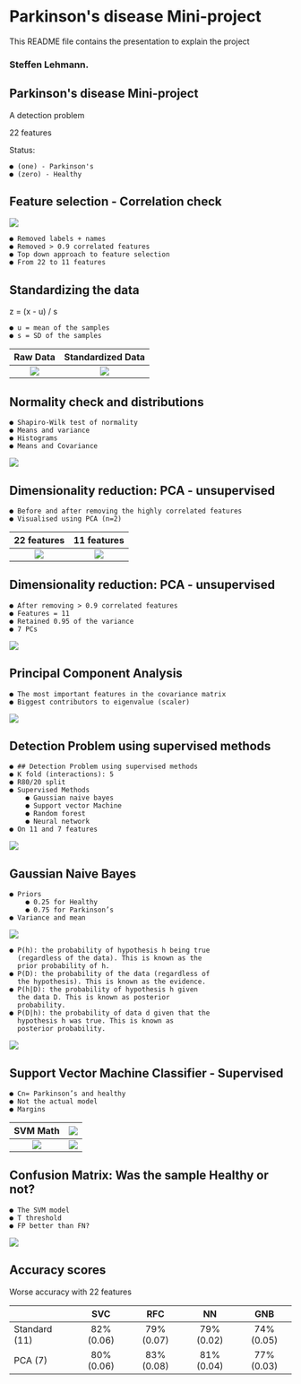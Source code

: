 # Parkinson's disease Mini-project
This README file contains the presentation to explain the project
### Steffen Lehmann. 


## Parkinson's disease Mini-project
A detection problem

22 features

Status:
```
● (one) - Parkinson's
● (zero) - Healthy
```

## Feature selection - Correlation check

<p align="left">
  <img src="./Images/Cortest.png">
</p>

```
● Removed labels + names
● Removed > 0.9 correlated features
● Top down approach to feature selection
● From 22 to 11 features
```

## Standardizing the data

z = (x - u) / s
```
● u = mean of the samples
● s = SD of the samples
```
Raw Data             | Standardized Data
:-------------------------:|:-------------------------:
![](./Images/Rawnumbers.png)  |  ![](./Images/Scalednumbers.png)


## Normality check and distributions
```
● Shapiro-Wilk test of normality
● Means and variance
● Histograms
● Means and Covariance
```
![](./Images/distributions.png) 
                        

## Dimensionality reduction: PCA - unsupervised
```
● Before and after removing the highly correlated features
● Visualised using PCA (n=2)
```

22 features            | 11 features
:-------------------------:|:-------------------------:
![](./Images/22PCA2.png)  |  ![](./Images/11PCA2.png)


## Dimensionality reduction: PCA - unsupervised
```
● After removing > 0.9 correlated features
● Features = 11
● Retained 0.95 of the variance
● 7 PCs
```
![](./Images/PCA.png)


## Principal Component Analysis
```
● The most important features in the covariance matrix
● Biggest contributors to eigenvalue (scaler)
```
![](./Images/PCABestFeatures.png)


## Detection Problem using supervised methods

```
● ## Detection Problem using supervised methods
● K fold (interactions): 5
● R80/20 split
● Supervised Methods
    ● Gaussian naive bayes
    ● Support vector Machine
    ● Random forest
    ● Neural network
● On 11 and 7 features
```
![](./Images/Kfold'.png)


## Gaussian Naive Bayes

```
● Priors
    ● 0.25 for Healthy
    ● 0.75 for Parkinson’s
● Variance and mean
```
![](./Images/Bayes.png)


```
● P(h): the probability of hypothesis h being true
  (regardless of the data). This is known as the
  prior probability of h.
● P(D): the probability of the data (regardless of
  the hypothesis). This is known as the evidence.
● P(h|D): the probability of hypothesis h given
  the data D. This is known as posterior
  probability.
● P(D|h): the probability of data d given that the
  hypothesis h was true. This is known as
  posterior probability.
```

![](./Images/bayermath.png)

## Support Vector Machine Classifier - Supervised

```
● Cn= Parkinson’s and healthy
● Not the actual model
● Margins
```
SVM Math        | ![](./Images/SVMMath.png)
:-------------------------:|:-------------------------:
![](./Images/SVMMargins.png)  |  ![](./Images/2DSVM'.png)
## Confusion Matrix: Was the sample Healthy or not?
```
● The SVM model
● T threshold
● FP better than FN?
```
![](./Images/ConfusionMatrix.png)


## Accuracy scores

Worse accuracy with 22 features

|               |     SVC    |     RFC    |     NN     |     GNB     |
|---------------|:----------:|:----------:|:----------:|:-----------:|
| Standard (11) | 82% (0.06) | 79% (0.07) | 79% (0.02) |  74% (0.05) |
| PCA (7)       | 80% (0.06) | 83% (0.08) | 81% (0.04) |  77% (0.03) |


